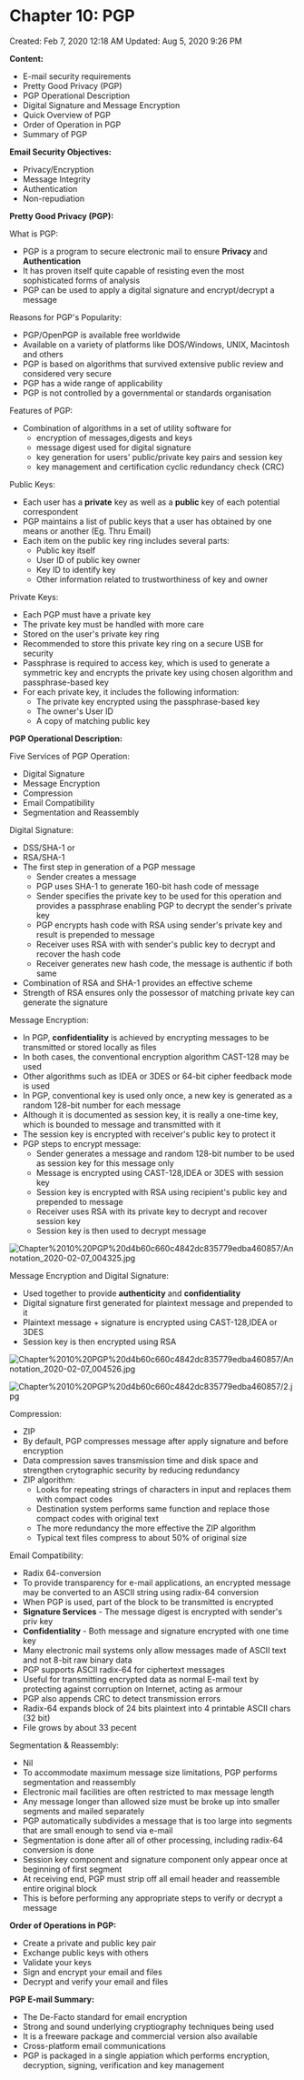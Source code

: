 # Chapter 10: PGP

Created: Feb 7, 2020 12:18 AM
Updated: Aug 5, 2020 9:26 PM

**Content:**

- E-mail security requirements
- Pretty Good Privacy (PGP)
- PGP Operational Description
- Digital Signature and Message Encryption
- Quick Overview of PGP
- Order of Operation in PGP
- Summary of PGP

**Email Security Objectives:**

- Privacy/Encryption
- Message Integrity
- Authentication
- Non-repudiation

**Pretty Good Privacy (PGP):**

What is PGP:

- PGP is a program to secure electronic mail to ensure **Privacy** and **Authentication**
- It has proven itself quite capable of resisting even the most sophisticated forms of analysis
- PGP can be used to apply a digital signature and encrypt/decrypt a message

Reasons for PGP's Popularity:

- PGP/OpenPGP is available free worldwide
- Available on a variety of platforms like DOS/Windows, UNIX, Macintosh and others
- PGP is based on algorithms that survived extensive public review and considered very secure
- PGP has a wide range of applicability
- PGP is not controlled by a governmental or standards organisation

Features of PGP:

- Combination of algorithms in a set of utility software for
    - encryption of messages,digests and keys
    - message digest used for digital signature
    - key generation for users' public/private key pairs and session key
    - key management and certification cyclic redundancy check (CRC)

Public Keys:

- Each user has a **private** key as well as a **public** key of each potential correspondent
- PGP maintains a list of public keys that a user has obtained by one means or another (Eg. Thru Email)
- Each item on the public key ring includes several parts:
    - Public key itself
    - User ID of public key owner
    - Key ID to identify key
    - Other information related to trustworthiness of key and owner

Private Keys:

- Each PGP must have a private key
- The private key must be handled with more care
- Stored on the user's private key ring
- Recommended to store this private key ring on a secure USB for security
- Passphrase is required to access key, which is used to generate a symmetric key and encrypts the private key using chosen algorithm and passphrase-based key
- For each private key, it includes the following information:
    - The private key encrypted using the passphrase-based key
    - The owner's User ID
    - A copy of matching public key

**PGP Operational Description:**

Five Services of PGP Operation:

- Digital Signature
- Message Encryption
- Compression
- Email Compatibility
- Segmentation and Reassembly

Digital Signature:

- DSS/SHA-1 or
- RSA/SHA-1
- The first step in generation of a PGP message
    - Sender creates a message
    - PGP uses SHA-1 to generate 160-bit hash code of message
    - Sender specifies the private key to be used for this operation and provides a passphrase enabling PGP to decrypt the sender's private key
    - PGP encrypts hash code with RSA using sender's private key and result is prepended to message
    - Receiver uses RSA with with sender's public key to decrypt and recover the hash code
    - Receiver generates new hash code, the message is authentic if both same
- Combination of RSA and SHA-1 provides an effective scheme
- Strength of RSA ensures only the possessor of matching private key can generate the signature

Message Encryption:

- In PGP, **confidentiality** is achieved by encrypting messages to be transmitted or stored locally as files
- In both cases, the conventional encryption algorithm CAST-128 may be used
- Other algorithms such as IDEA or 3DES or 64-bit cipher feedback mode is used
- In PGP, conventional key is used only once, a new key is generated as a random 128-bit number for each message
- Although it is documented as session key, it is really a one-time key, which is bounded to message and transmitted with it
- The session key is encrypted with receiver's public key to protect it
- PGP steps to encrypt message:
    - Sender generates a message and random 128-bit number to be used as session key for this message only
    - Message is encrypted using CAST-128,IDEA or 3DES with session key
    - Session key is encrypted with RSA using recipient's public key and prepended to message
    - Receiver uses RSA with its private key to decrypt and recover session key
    - Session key is then used to decrypt message

![Chapter%2010%20PGP%20d4b60c660c4842dc835779edba460857/Annotation_2020-02-07_004325.jpg](Chapter%2010%20PGP%20d4b60c660c4842dc835779edba460857/Annotation_2020-02-07_004325.jpg)

Message Encryption and Digital Signature:

- Used together to provide **authenticity** and **confidentiality**
- Digital signature first generated for plaintext message and prepended to it
- Plaintext message + signature is encrypted using CAST-128,IDEA or 3DES
- Session key is then encrypted using RSA

![Chapter%2010%20PGP%20d4b60c660c4842dc835779edba460857/Annotation_2020-02-07_004526.jpg](Chapter%2010%20PGP%20d4b60c660c4842dc835779edba460857/Annotation_2020-02-07_004526.jpg)

![Chapter%2010%20PGP%20d4b60c660c4842dc835779edba460857/2.jpg](Chapter%2010%20PGP%20d4b60c660c4842dc835779edba460857/2.jpg)

Compression:

- ZIP
- By default, PGP compresses message after apply signature and before encryption
- Data compression saves transmission time and disk space and strengthen crytographic security by reducing redundancy
- ZIP algorithm:
    - Looks for repeating strings of characters in input and replaces them with compact codes
    - Destination system performs same function and replace those compact codes with original text
    - The more redundancy the more effective the ZIP algorithm
    - Typical text files compress to about 50% of original size

Email Compatibility:

- Radix 64-conversion
- To provide transparency for e-mail applications, an encrypted message may be converted to an ASCII string using radix-64 conversion
- When PGP is used, part of the block to be transmitted is encrypted
- **Signature Services** - The message digest is encrypted with sender's priv key
- **Confidentiality** - Both message and signature encrypted with one time key
- Many electronic mail systems only allow messages made of ASCII text and not 8-bit raw binary data
- PGP supports ASCII radix-64 for ciphertext messages
- Useful for transmitting encrypted data as normal E-mail text by protecting against corruption on Internet, acting as armour
- PGP also appends CRC to detect transmission errors
- Radix-64 expands block of 24 bits plaintext into 4 printable ASCII chars (32 bit)
- File grows by about 33 pecent

Segmentation & Reassembly:

- Nil
- To accommodate maximum message size limitations, PGP performs segmentation and reassembly
- Electronic mail facilities are often restricted to max message length
- Any message longer than allowed size must be broke up into smaller segments and mailed separately
- PGP automatically subdivides a message that is too large into segments that are small enough to send via e-mail
- Segmentation is done after all of other processing, including radix-64 conversion is done
- Session key component and signature component only appear once at beginning of first segment
- At receiving end, PGP must strip off all email header and reassemble entire original block
- This is before performing any appropriate steps to verify or decrypt a message

**Order of Operations in PGP:**

- Create a private and public key pair
- Exchange public keys with others
- Validate your keys
- Sign and encrypt your email and files
- Decrypt and verify your email and files

**PGP E-mail Summary:**

- The De-Facto standard for email encryption
- Strong and sound underlying cryptiography techniques being used
- It is a freeware package and commercial version also available
- Cross-platform email communications
- PGP is packaged in a single appiation which performs encryption, decryption, signing, verification and key management
